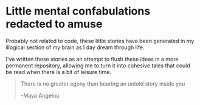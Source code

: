 # Little mental confabulations redacted to amuse
Probably not related to code, these little stories have been generated in my illogical section of my brain as I day dream through life.

I've written these stories as an attempt to flush these ideas in a more permanent repository, allowing me to turn it into cohesive tales that could be read when there is a bit of leisure time.



> There is no greater agony than bearing an untold story inside you
>
> -Maya Angelou

